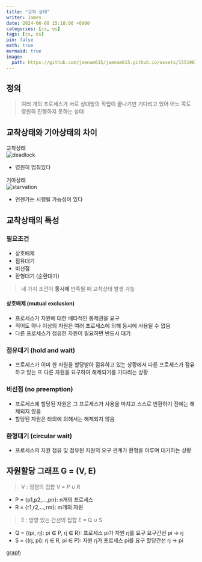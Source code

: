 ```yaml
---
title: "교착 상태"
writer: James
date: 2024-06-08 15:18:00 +0900
categories: [cs, os]
tags: [cs, os]
pin: false
math: true
mermaid: true
image:
  path: https://github.com/jaenam615/jaenam615.github.io/assets/155196757/8a79a2ba-0312-4539-9467-28245cf2763a
---
```


## 정의
> 여러 개의 프로세스가 서로 상대방의 작업이 끝나기만 기다리고 있어 어느 쪽도 영원히 진행하지 못하는 상태  

## 교착상태와 기아상태의 차이

교착상태  
![deadlock](https://github.com/jaenam615/jaenam615.github.io/assets/155196757/8a79a2ba-0312-4539-9467-28245cf2763a)

- 영원히 멈춰있다  

기아상태  
![starvation](https://github.com/jaenam615/jaenam615.github.io/assets/155196757/5d48a58f-d76a-443f-8800-1020028f49ca)

- 언젠가는 시행될 가능성이 있다

## 교착상태의 특성

### 필요조건
- 상호배제
- 점유대기
- 비선점
- 환형대기 (순환대기)

> 네 가지 조건이 <b>동시에</b> 만족될 때 교착상태 발생 가능

#### 상호배제 (mutual exclusion)
- 프로세스가 자원에 대한 배타적인 통제권을 요구
- 적어도 하나 이상의 자원은 여러 프로세스에 의해 동시에 사용될 수 없음
- 다른 프로세스가 점유한 자원이 필요하면 반드시 대기

### 점유대기 (hold and wait)
- 프로세스가 이미 한 자원을 할당받아 점유하고 있는 상황에서 다른 프로세스가 점유하고 있는 또 다른 자원을 요구하여 해제되기를 기다리는 상황

### 비선점 (no preemption)
- 프로세스에 할당된 자원은 그 프로세스가 사용을 마치고 스스로 반환하기 전에는 해제되지 않음
- 할당된 자원은 타의에 의해서는 해제되지 않음

### 환형대기 (circular wait)
- 프로세스의 자원 점유 및 점유된 자원의 요구 관계가 환형을 이루며 대기하는 상황

## 자원할당 그래프 G = (V, E)

> V : 정점의 집합 V = P ∪ R
- P = {p1,p2,...,pn}: n개의 프로세스 
- R = {r1,r2,...,rm}: m개의 자원
> E : 방향 있는 간선의 집합 E = Q ∪ S
- Q = {(pi, rj): pi ∈ P, rj ∈ R}: 프로세스 pi가 자원 rj를 요구 
    요구간선 pi -> rj
- S = {(rj, pi): rj ∈ R, pi ∈ P}: 자원 rj가 프로세스 pi를 요구 
    할당간선 rj -> pi

[graph](https://jhi93.github.io/assets/img/os/ResourceAllocation.png)
